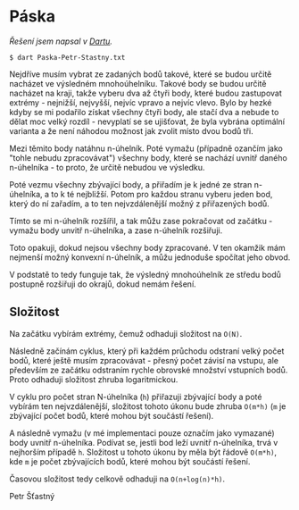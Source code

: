 # Páska

*Řešení jsem napsal v [Dartu](https://www.dartlang.org/).*

`$ dart Paska-Petr-Stastny.txt`

Nejdříve musím vybrat ze zadaných bodů takové, které se budou určitě nacházet ve výsledném mnohoúhelníku. Takové body se budou určitě nacházet na kraji, takže vyberu dva až čtyři body, které budou zastupovat extrémy - nejnižší, nejvyšší, nejvíc vpravo a nejvíc vlevo. Bylo by hezké kdyby se mi podařilo získat všechny čtyři body, ale stačí dva a nebude to dělat moc velký rozdíl - nevyplatí se se ujišťovat, že byla vybrána optimální varianta a že není náhodou možnost jak zvolit místo dvou bodů tři.

Mezi těmito body natáhnu n-úhelník. Poté vymažu (případně ozančím jako "tohle nebudu zpracovávat") všechny body, které se nachází uvnitř daného n-úhelníka - to proto, že určitě nebudou ve výsledku.

Poté vezmu všechny zbývající body, a přiřadím je k jedné ze stran n-úhelníka, a to k té nejbližší. Potom pro každou stranu vyberu jeden bod, který do ní zařadím, a to ten nejvzdálenější možný z přiřazených bodů.

Tímto se mi n-úhelník rozšířil, a tak můžu zase pokračovat od začátku - vymažu body unvitř n-úhelníka, a zase n-úhelník rozšiřuji.

Toto opakuji, dokud nejsou všechny body zpracované. V ten okamžik mám nejmenší možný konvexní n-úhelník, a můžu jednoduše spočítat jeho obvod.



V podstatě to tedy funguje tak, že výsledný mnohoúhelník ze středu bodů postupně rozšiřuji do okrajů, dokud nemám řešení.

## Složitost

Na začátku vybírám extrémy, čemuž odhaduji složitost na `O(N)`.

Následně začínám cyklus, který při každém průchodu odstraní velký počet bodů, které ještě musím zpracovávat - přesný počet závisí na vstupu, ale především ze začátku odstraním rychle obrovské množství vstupních bodů. Proto odhaduji složitost zhruba logaritmickou.

V cyklu pro počet stran N-úhelníka (`h`) přiřazuji zbývající body a poté vybírám ten nejvzdálenější, složitost tohoto úkonu bude zhruba `O(m*h)` (`m` je zbývající počet bodů, které mohou být součástí řešení).

A následně vymažu (v mé implementaci pouze označím jako vymazané) body uvnitř n-úhelníka. Podívat se, jestli bod leží uvnitř n-úhelníka, trvá v nejhorším případě `h`. Složitost u tohoto úkonu by měla být řádově `O(m*h)`, kde `m` je počet zbývajících bodů, které mohou být součástí řešení.

Časovou složitost tedy celkově odhaduji na `O(n+log(n)*h)`.



Petr Šťastný